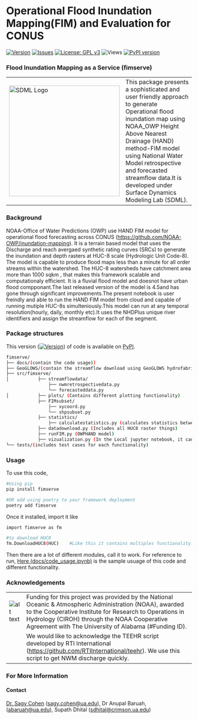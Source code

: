 # Operational Flood Inundation Mapping(FIM) and Evaluation for CONUS

[![Version](https://img.shields.io/github/v/release/sdmlua/fimserve)](https://github.com/sdmlua/fimserve/releases)
[![Issues](https://img.shields.io/github/issues/sdmlua/fimserve)](https://github.com/sdmlua/fimserve/issues)
[![License: GPL v3](https://img.shields.io/badge/License-GPLv3-blue.svg)](https://opensource.org/licenses/GPL-3.0)
![Views](https://hits.seeyoufarm.com/api/count/incr/badge.svg?url=https://github.com/sdmlua/fimserve&count_bg=%2379C83D&title_bg=%23555555&icon=github.svg&icon_color=%23E7E7E7&title=Views&edge_flat=false)
[![PyPI version](https://badge.fury.io/py/fimserve.svg)](https://pypi.org/project/fimserve/0.1.62/)


### **Flood Inundation Mapping as a Service (fimserve)**
| | |
| --- | --- |
| <a href="https://sdml.ua.edu"><img src="https://sdml.ua.edu/wp-content/uploads/2023/01/SDML_logo_Sq_grey.png" alt="SDML Logo" width="300"></a> | This package presents a sophisticated and user friendly approach to generate Operational flood inundation map using NOAA_OWP Height Above Nearest Drainage (HAND) method-FIM model using National Water Model retrospective and forecasted streamflow data.It is developed under Surface Dynamics Modeling Lab (SDML). |


### **Background**
NOAA-Office of Water Predictions (OWP) use HAND FIM model for operational flood forecasting across CONUS (https://github.com/NOAA-OWP/inundation-mapping). It is a terrain based model that uses the Discharge and reach avergaed synthetic rating curves (SRCs) to generate the inundation and depth rasters at HUC-8 scale (Hydrologic Unit Code-8). The model is capable to produce flood maps less than a minute for all order streams within the watershed. The HUC-8 watersheds have catchment area more than 1000 sqkm , that makes this framework scalable and computationaly efficient. It is a fluvial flood model and doesnot have urban flood compponant.The last released version of the model is 4.5and has gone through significant improvements.The present notebook is user freindly and able to run the HAND FIM model from cloud and capable of running mutiple HUC-8s simulteniously.This model can run at any temporal resolution(hourly, daily, monthly etc).It uses the NHDPlus unique river identifiers and assign the streamflow for each of the segment. 

### **Package structures**
This version ([![Version](https://img.shields.io/github/v/release/sdmlua/fimserve)](https://github.com/sdmlua/fimserve/releases)) of code is available on [PyPI](https://pypi.org/project/fimserve/0.1.62/).
```bash
fimserve/
├── docs/(contain the code usage))
├── GeoGLOWS/(contain the streamflow download using GeoGLOWS hydrofabrics))
├── src/fimserve/
│           ├── streamflowdata/
                ├── nwmretrospectivedata.py
                └── forecasteddata.py
│           ├── plots/ (Contains different plotting functionality)
            ├── FIMsubset/
                ├── xycoord.py
                └── shpsubset.py
            ├── statistics/
                ├── calculatestatistics.py (calculates statistics between NWM and USGS gauge data)
            ├── datadownload.py (Includes all HUC8 raster things)
            ├── runFIM.py (OWPHAND model)
            ├── vizualization.py (In the Local jupyter notebook, it can be used to vizualize the user defined any inundation file interactively.)
└── tests/(includes test cases for each functionality)
```
### **Usage**
To use this code, 

```bash
#Using pip
pip install fimserve

#OR add using poetry to your framework deployment
poetry add fimserve
```

Once it installed, import it like 
```bash
import fimserve as fm

#to download HUC8
fm.DownloadHUC8(HUC)    #Like this it contains multiples functionality.
```
Then there are a lot of different modules, call it to work. For reference to run, [Here (docs/code_usage.ipynb)](./docs/code_usage.ipynb) is the sample usuage of this code and different functionality. 
 
### **Acknowledgements**
| | |
| --- | --- |
| ![alt text](https://ciroh.ua.edu/wp-content/uploads/2022/08/CIROHLogo_200x200.png) | Funding for this project was provided by the National Oceanic & Atmospheric Administration (NOAA), awarded to the Cooperative Institute for Research to Operations in Hydrology (CIROH) through the NOAA Cooperative Agreement with The University of Alabama (#Funding ID). |
| | We would like to acknowledge the TEEHR script developed by RTI International (https://github.com/RTIInternational/teehr). We use this script to get NWM discharge quickly.|

### **For More Information**
#### **Contact**

<a href="https://geography.ua.edu/people/sagy-cohen/" target="_blank">Dr. Sagy Cohen</a>
 (sagy.cohen@ua.edu),
Dr Anupal Baruah,(abaruah@ua.edu), Supath Dhital (sdhital@crimson.ua.edu)
